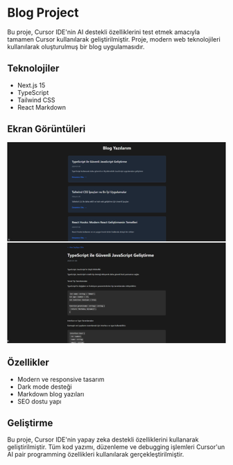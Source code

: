 # Blog Project

Bu proje, Cursor IDE'nin AI destekli özelliklerini test etmek amacıyla tamamen Cursor kullanılarak geliştirilmiştir. Proje, modern web teknolojileri kullanılarak oluşturulmuş bir blog uygulamasıdır.

## Teknolojiler

- Next.js 15
- TypeScript
- Tailwind CSS
- React Markdown

## Ekran Görüntüleri

![Blog Ana Sayfa](./public/blog-screenshot.png)
![Blog Detay Sayfa](./public/blog-detail-screenshot.png)

## Özellikler

- Modern ve responsive tasarım
- Dark mode desteği
- Markdown blog yazıları
- SEO dostu yapı

## Geliştirme

Bu proje, Cursor IDE'nin yapay zeka destekli özelliklerini kullanarak geliştirilmiştir. Tüm kod yazımı, düzenleme ve debugging işlemleri Cursor'un AI pair programming özellikleri kullanılarak gerçekleştirilmiştir.
